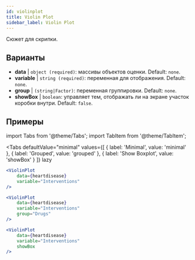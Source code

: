 ```yaml
---
id: violinplot
title: Violin Plot
sidebar_label: Violin Plot
---
```


Сюжет для скрипки.

## Варианты

* __data__ | `object (required)`: массивы объектов оценки. Default: `none`.
* __variable__ | `string (required)`: переменная для отображения. Default: `none`.
* __group__ | `(string|Factor)`: переменная группировки. Default: `none`.
* __showBox__ | `boolean`: управляет тем, отображать ли на экране участок коробки внутри. Default: `false`.


## Примеры

import Tabs from '@theme/Tabs';
import TabItem from '@theme/TabItem';

<Tabs
    defaultValue="minimal"
    values={[
        { label: 'Minimal', value: 'minimal' },
        { label: 'Grouped', value: 'grouped' },
        { label: 'Show Boxplot', value: 'showBox' }
    ]}
    lazy
>

<TabItem value="minimal">

```jsx live
<ViolinPlot 
    data={heartdisease} 
    variable="Interventions"
/>
```
</TabItem>

<TabItem value="grouped">

```jsx live
<ViolinPlot 
    data={heartdisease} 
    variable="Interventions"
    group="Drugs"
/>
```
</TabItem>

<TabItem value="showBox">

```jsx live
<ViolinPlot 
    data={heartdisease} 
    variable="Interventions"
    showBox
/>
```

</TabItem>

</Tabs>

